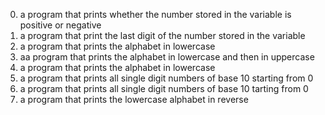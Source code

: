 0. a program that prints whether the number stored in the variable is positive or negative  
1. a program that print the last digit of the number stored in the variable
2. a program that prints the alphabet in lowercase  
3. aa program that prints the alphabet in lowercase and then in uppercase  
4. a program that prints the alphabet in lowercase  
5. a program that prints all single digit numbers of base 10 starting from 0  
6. a program that prints all single digit numbers of base 10 tarting from 0  
7. a program that prints the lowercase alphabet in reverse
